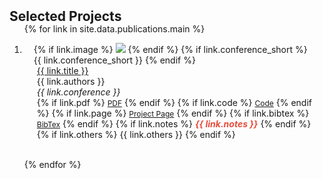 <h2 id="projects" style="margin: 2px 0px -15px;">Selected Projects</h2>

<div class="publications">
<ol class="bibliography">

{% for link in site.data.publications.main %}

<li>
    <div class="pub-row">
        <div class="col-sm-3 abbr" style="position: relative;padding-right: 15px;padding-left: 15px;">
            {% if link.image %} 
                <img src="{{ link.image }}" class="teaser img-fluid z-depth-1" style="width=100;height=40%">
            {% endif %}
            {% if link.conference_short %} 
                <abbr class="badge">{{ link.conference_short }}</abbr>
            {% endif %}
        </div>
        <div class="col-sm-9" style="position: relative;padding-right: 15px;padding-left: 20px;">
            <div class="title"><a href="{{ link.code }}">{{ link.title }}</a></div>
            <div class="author">{{ link.authors }}</div>
            <div class="periodical"><em>{{ link.conference }}</em></div>
            <div class="links">
                {% if link.pdf %}
                    <a href="{{ link.pdf }}" class="btn btn-sm z-depth-0" role="button" target="_blank" style="font-size:12px;">PDF</a>
                {% endif %}
                {% if link.code %} 
                    <a href="{{ link.code }}" class="btn btn-sm z-depth-0" role="button" target="_blank" style="font-size:12px;">Code</a>
                {% endif %}
                {% if link.page %} 
                    <a href="{{ link.page }}" class="btn btn-sm z-depth-0" role="button" target="_blank" style="font-size:12px;">Project Page</a>
                {% endif %}
                {% if link.bibtex %} 
                    <a href="{{ link.bibtex }}" class="btn btn-sm z-depth-0" role="button" target="_blank" style="font-size:12px;">BibTex</a>
                {% endif %}
                {% if link.notes %} 
                    <strong> <i style="color:#e74d3c">{{ link.notes }}</i></strong>
                {% endif %}
                {% if link.others %} 
                    {{ link.others }}
                {% endif %}
            </div>
        </div>
    </div>
</li>

<br>

{% endfor %}

</ol>
</div>

